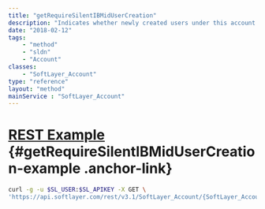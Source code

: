 ```yaml
---
title: "getRequireSilentIBMidUserCreation"
description: "Indicates whether newly created users under this account will be associated with IBMid via an email requiring a response, or not."
date: "2018-02-12"
tags:
    - "method"
    - "sldn"
    - "Account"
classes:
    - "SoftLayer_Account"
type: "reference"
layout: "method"
mainService : "SoftLayer_Account"
---
```


# [REST Example](#getRequireSilentIBMidUserCreation-example) <a href="/article/rest/"><i class="fas fa-question"></i></a> {#getRequireSilentIBMidUserCreation-example .anchor-link} 
```bash
curl -g -u $SL_USER:$SL_APIKEY -X GET \
'https://api.softlayer.com/rest/v3.1/SoftLayer_Account/{SoftLayer_AccountID}/getRequireSilentIBMidUserCreation'
```
